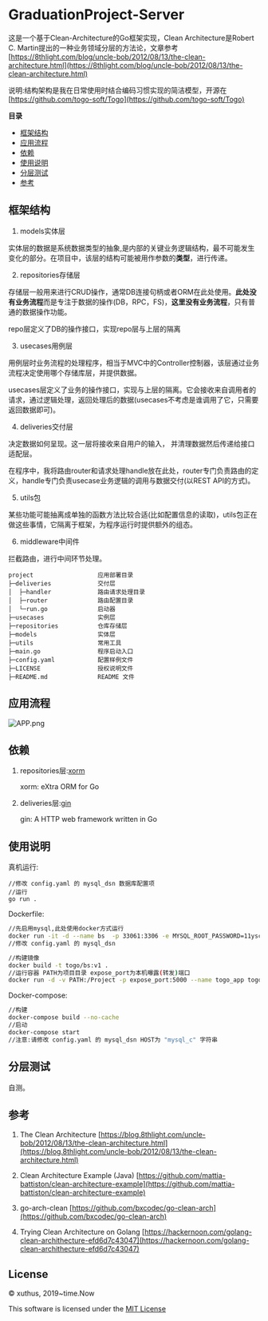 # GraduationProject-Server

这是一个基于Clean-Architecture的Go框架实现，Clean Architecture是Robert C. Martin提出的一种业务领域分层的方法论，文章参考[https://8thlight.com/blog/uncle-bob/2012/08/13/the-clean-architecture.html](https://8thlight.com/blog/uncle-bob/2012/08/13/the-clean-architecture.html)

说明:结构架构是我在日常使用时结合编码习惯实现的简洁模型，开源在[https://github.com/togo-soft/Togo](https://github.com/togo-soft/Togo)

**目录**
* [框架结构](#框架结构)
* [应用流程](#应用流程)
* [依赖](#依赖)
* [使用说明](#使用说明)
* [分层测试](#分层测试)
* [参考](#参考)

## 框架结构

1. models实体层

实体层的数据是系统数据类型的抽象,是内部的关键业务逻辑结构，最不可能发生变化的部分。在项目中，该层的结构可能被用作参数的**类型**，进行传递。

2. repositories存储层

存储层一般用来进行CRUD操作，通常DB连接句柄或者ORM在此处使用。**此处没有业务流程**而是专注于数据的操作(DB，RPC，FS)，**这里没有业务流程**，只有普通的数据操作功能。

repo层定义了DB的操作接口，实现repo层与上层的隔离

3. usecases用例层

用例层时业务流程的处理程序，相当于MVC中的Controller控制器，该层通过业务流程决定使用哪个存储库层，并提供数据。

usecases层定义了业务的操作接口，实现与上层的隔离。它会接收来自调用者的请求，通过逻辑处理，返回处理后的数据(usecases不考虑是谁调用了它，只需要返回数据即可)。

4. deliveries交付层

决定数据如何呈现。这一层将接收来自用户的输入， 并清理数据然后传递给接口适配层。

在程序中，我将路由router和请求处理handle放在此处，router专门负责路由的定义，handle专门负责usecase业务逻辑的调用与数据交付(以REST API的方式)。

5. utils包

某些功能可能抽离成单独的函数方法比较合适(比如配置信息的读取)，utils包正在做这些事情，它隔离于框架，为程序运行时提供额外的组态。

6. middleware中间件

拦截路由，进行中间环节处理。

```text
project                  应用部署目录
├─deliveries             交付层
│  ├─handler             路由请求处理目录
│  ├─router              路由配置目录
│  └─run.go              启动器
├─usecases               实例层
├─repositories           仓库存储层
├─models                 实体层
├─utils                  常用工具
├─main.go                程序启动入口
├─config.yaml            配置样例文件
├─LICENSE                授权说明文件
├─README.md              README 文件
```

## 应用流程

![APP.png](https://i.loli.net/2019/10/03/T8KlSREIzakHcpj.png)

## 依赖

1. repositories层:[xorm](https://xorm.io)

   xorm: eXtra ORM for Go

2. deliveries层:[gin](https://github.com/gin-gonic/gin)

   gin:  A HTTP web framework written in Go

## 使用说明

真机运行:

```shell
//修改 config.yaml 的 mysql_dsn 数据库配置项
//运行
go run .
```

Dockerfile:

```bash
//先启用mysql,此处使用docker方式运行
docker run -it -d --name bs  -p 33061:3306 -e MYSQL_ROOT_PASSWORD=11ysc1s1kR -e MYSQL_DATABASE=bs mysql:latest --character-set-server=utf8mb4 --collation-server=utf8mb4_general_ci
//修改 config.yaml 的 mysql_dsn

//构建镜像
docker build -t togo/bs:v1 .
//运行容器 PATH为项目目录 expose_port为本机曝露(转发)端口
docker run -d -v PATH:/Project -p expose_port:5000 --name togo_app togo/bs:v1
```

Docker-compose:

```bash
//构建
docker-compose build --no-cache
//启动
docker-compose start
//注意:请修改 config.yaml 的 mysql_dsn HOST为 "mysql_c" 字符串
```

## 分层测试

自测。

## 参考

1. The Clean Architecture [https://blog.8thlight.com/uncle-bob/2012/08/13/the-clean-architecture.html](https://blog.8thlight.com/uncle-bob/2012/08/13/the-clean-architecture.html)

2. Clean Architecture Example (Java) [https://github.com/mattia-battiston/clean-architecture-example](https://github.com/mattia-battiston/clean-architecture-example)

3. go-arch-clean [https://github.com/bxcodec/go-clean-arch](https://github.com/bxcodec/go-clean-arch)

4. Trying Clean Architecture on Golang [https://hackernoon.com/golang-clean-archithecture-efd6d7c43047](https://hackernoon.com/golang-clean-archithecture-efd6d7c43047)

## License

© xuthus, 2019~time.Now

This software is licensed under the [MIT License](./LICENSE)
